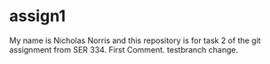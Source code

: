 # assign1
My name is Nicholas Norris and this repository is for task 2 of the git assignment from SER 334.
First Comment. testbranch change. 